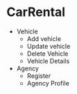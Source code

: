 # CarRental

- Vehicle
    - Add vehicle
    - Update vehicle
    - Delete Vehicle
    - Vehicle Details
- Agency
    - Register
    - Agency Profile